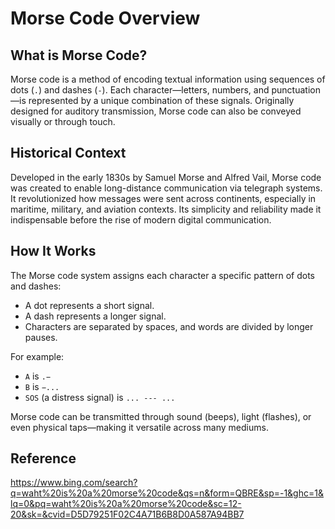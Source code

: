# Morse Code Overview

## What is Morse Code?
Morse code is a method of encoding textual information using sequences of dots (`.`) and dashes (`-`). Each character—letters, numbers, and punctuation—is represented by a unique combination of these signals. Originally designed for auditory transmission, Morse code can also be conveyed visually or through touch.

## Historical Context
Developed in the early 1830s by Samuel Morse and Alfred Vail, Morse code was created to enable long-distance communication via telegraph systems. It revolutionized how messages were sent across continents, especially in maritime, military, and aviation contexts. Its simplicity and reliability made it indispensable before the rise of modern digital communication.

## How It Works
The Morse code system assigns each character a specific pattern of dots and dashes:
- A dot represents a short signal.
- A dash represents a longer signal.
- Characters are separated by spaces, and words are divided by longer pauses.

For example:
- `A` is `.−`
- `B` is `−...`
- `SOS` (a distress signal) is `... --- ...`

Morse code can be transmitted through sound (beeps), light (flashes), or even physical taps—making it versatile across many mediums.

## Reference
https://www.bing.com/search?q=waht%20is%20a%20morse%20code&qs=n&form=QBRE&sp=-1&ghc=1&lq=0&pq=waht%20is%20a%20morse%20code&sc=12-20&sk=&cvid=D5D79251F02C4A71B6B8D0A587A94BB7
